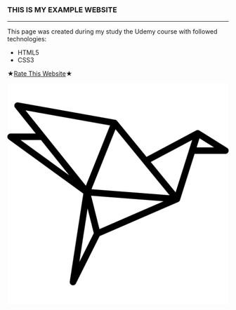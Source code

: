 ### THIS IS MY EXAMPLE WEBSITE

___
This page was created  during  my study the Udemy course with followed technologies:

* HTML5
* CSS3

★[Rate This Website](https://annapo1t.github.io/ExampleWebsite/)★


![](https://github.com/annapo1t/examplewebsite/raw/main/images/105293.png)
